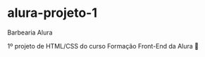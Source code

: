 # alura-projeto-1
 Barbearia Alura
 
 1º projeto de HTML/CSS do curso Formação Front-End da Alura 🚀
